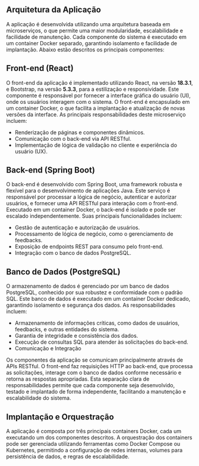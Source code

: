 ## **Arquitetura da Aplicação**

  A aplicação é desenvolvida utilizando uma arquitetura baseada em microserviços, o que permite uma maior modularidade, escalabilidade e facilidade de manutenção. Cada componente do sistema é executado em um container Docker separado, garantindo isolamento e facilidade de implantação. Abaixo estão descritos os principais componentes:

## **Front-end (React)**

O front-end da aplicação é implementado utilizando React, na versão **18.3.1**, e Bootstrap, na versão **5.3.3**, para a estilização e responsividade. Este componente é responsável por fornecer a interface gráfica do usuário (UI), onde os usuários interagem com o sistema. O front-end é encapsulado em um container Docker, o que facilita a implantação e atualização de novas versões da interface. As principais responsabilidades deste microserviço incluem:

  - Renderização de páginas e componentes dinâmicos.
  - Comunicação com o back-end via API RESTful.
  - Implementação de lógica de validação no cliente e experiência do usuário (UX).

## **Back-end (Spring Boot)**
O back-end é desenvolvido com Spring Boot, uma framework robusta e flexível para o desenvolvimento de aplicações Java. Este serviço é responsável por processar a lógica de negócio, autenticar e autorizar usuários, e fornecer uma API RESTful para interação com o front-end. Executado em um container Docker, o back-end é isolado e pode ser escalado independentemente. Suas principais funcionalidades incluem:

   - Gestão de autenticação e autorização de usuários.
   - Processamento de lógica de negócio, como o gerenciamento de feedbacks.
   - Exposição de endpoints REST para consumo pelo front-end.
   - Integração com o banco de dados PostgreSQL.

## **Banco de Dados (PostgreSQL)**
O armazenamento de dados é gerenciado por um banco de dados PostgreSQL, conhecido por sua robustez e conformidade com o padrão SQL. Este banco de dados é executado em um container Docker dedicado, garantindo isolamento e segurança dos dados. As responsabilidades incluem:

   - Armazenamento de informações críticas, como dados de usuários, feedbacks, e outras entidades do sistema.
   - Garantia de integridade e consistência dos dados.
   - Execução de consultas SQL para atender às solicitações do back-end.
   - Comunicação e Integração

Os componentes da aplicação se comunicam principalmente através de APIs RESTful. O front-end faz requisições HTTP ao back-end, que processa as solicitações, interage com o banco de dados conforme necessário e retorna as respostas apropriadas. Esta separação clara de responsabilidades permite que cada componente seja desenvolvido, testado e implantado de forma independente, facilitando a manutenção e escalabilidade do sistema.

## **Implantação e Orquestração**
A aplicação é composta por três principais containers Docker, cada um executando um dos componentes descritos. A orquestração dos containers pode ser gerenciada utilizando ferramentas como Docker Compose ou Kubernetes, permitindo a configuração de redes internas, volumes para persistência de dados, e regras de escalabilidade.
